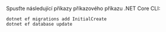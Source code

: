 
Spusťte následující příkazy příkazového příkazu .NET Core CLI:

```dotnetcli
dotnet ef migrations add InitialCreate
dotnet ef database update
```

